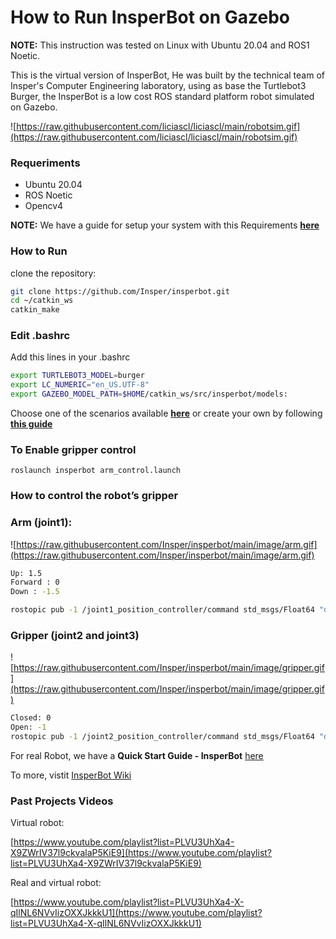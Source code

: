 # How to Run InsperBot on Gazebo

**NOTE:** This instruction was tested on Linux with Ubuntu 20.04 and ROS1 Noetic.

This is the virtual version of InsperBot, He was built by the technical team of Insper's Computer Engineering laboratory, using as base the Turtlebot3 Burger, the InsperBot is a low cost ROS standard platform robot simulated on Gazebo. 

![https://raw.githubusercontent.com/liciascl/liciascl/main/robotsim.gif](https://raw.githubusercontent.com/liciascl/liciascl/main/robotsim.gif)

### Requeriments

- Ubuntu 20.04
- ROS Noetic
- Opencv4

**NOTE:** We have a guide for setup your system with this Requirements **[here](https://spectacled-kiss-c46.notion.site/How-Setup-your-Ubuntu-20-04-2f0b9f499bf14b1a9d412fabd3622df9v)** 

### How to Run

clone the repository:

```bash
git clone https://github.com/Insper/insperbot.git
cd ~/catkin_ws
catkin_make
```

### Edit .bashrc

Add this lines in your .bashrc

```bash
export TURTLEBOT3_MODEL=burger
export LC_NUMERIC="en_US.UTF-8"
export GAZEBO_MODEL_PATH=$HOME/catkin_ws/src/insperbot/models:
```

Choose one of the scenarios available **[here](https://www.notion.so/Useful-Commands-ca89956886144a39a1ce3348185a6507)** or create your own by following **[this guide](http://gazebosim.org/tutorials?tut=build_world&cat=build_world)**

### To Enable gripper control

```
roslaunch insperbot arm_control.launch
```

### How to control the robot’s gripper

### Arm (joint1):

![https://raw.githubusercontent.com/Insper/insperbot/main/image/arm.gif](https://raw.githubusercontent.com/Insper/insperbot/main/image/arm.gif)

```bash
Up: 1.5
Forward : 0
Down : -1.5

rostopic pub -1 /joint1_position_controller/command std_msgs/Float64 "data: 0"
```

### Gripper (joint2 and joint3)

![https://raw.githubusercontent.com/Insper/insperbot/main/image/gripper.gif](https://raw.githubusercontent.com/Insper/insperbot/main/image/gripper.gif)

```bash
Closed: 0
Open: -1
rostopic pub -1 /joint2_position_controller/command std_msgs/Float64 "data: 0"
```


For real Robot, we have a **Quick Start Guide - InsperBot** [here](https://www.notion.so/Quick-Start-Guide-InsperBot-ba4dd1db752b4ec9bdb1738f4da4c570)

To more, vistit [InsperBot Wiki](https://www.notion.so/InsperBot-Wiki-0891a8fde475487fb68d0c38ce00e4dd)


### Past Projects Videos

Virtual robot: 

[https://www.youtube.com/playlist?list=PLVU3UhXa4-X9ZWrIV37l9ckvalaP5KiE9](https://www.youtube.com/playlist?list=PLVU3UhXa4-X9ZWrIV37l9ckvalaP5KiE9)

Real and virtual robot:

[https://www.youtube.com/playlist?list=PLVU3UhXa4-X-qIlNL6NVvIizOXXJkkkU1](https://www.youtube.com/playlist?list=PLVU3UhXa4-X-qIlNL6NVvIizOXXJkkkU1)
